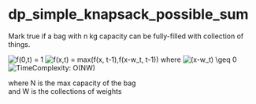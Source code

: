 # dp_simple_knapsack_possible_sum

Mark true if a bag with n kg capacity can be fully-filled
with collection of things.

<img src="https://latex.codecogs.com/gif.latex?f(0,t)&space;=&space;1" title="f(0,t) = 1" />
<img src="https://latex.codecogs.com/gif.latex?f(x,t)&space;=&space;max(f(x,&space;t-1),f(x-w_t,&space;t-1))" title="f(x,t) = max(f(x, t-1),f(x-w_t, t-1))" />
where
<img src="https://latex.codecogs.com/gif.latex?(x-w_t)&space;\geq&space;0" title="(x-w_t) \geq 0" />

<img src="https://latex.codecogs.com/gif.latex?TimeComplexity:&space;O(NW)" title="TimeComplexity: O(NW)" />

where N is the max capacity of the bag<br>
and W is the collections of weights
